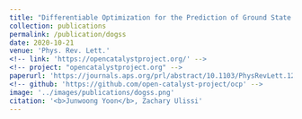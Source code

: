 ```yaml
---
title: "Differentiable Optimization for the Prediction of Ground State Structures (DOGSS)"
collection: publications
permalink: /publication/dogss
date: 2020-10-21
venue: 'Phys. Rev. Lett.'
<!-- link: 'https://opencatalystproject.org/' -->
<!-- project: "opencatalystproject.org" -->
paperurl: 'https://journals.aps.org/prl/abstract/10.1103/PhysRevLett.125.173001'
<!-- github: 'https://github.com/open-catalyst-project/ocp' -->
image: '../images/publications/dogss.png'
citation: '<b>Junwoong Yoon</b>, Zachary Ulissi'
---
```


